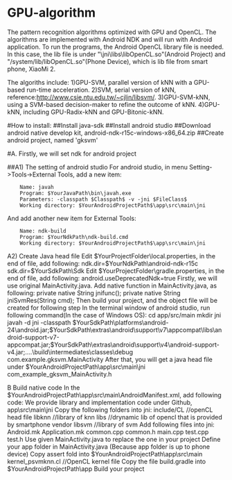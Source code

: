 # GPU-algorithm
The pattern recognition algorithms optimized with GPU and OpenCL. The algorithms are implemented with Android NDK and will run with Android application. To run the programs, the Android OpenCL library file is needed. In this case, the lib file is under "\jni\libs\libOpenCL.so"(Android Project) and "/system/lib/libOpenCL.so"(Phone Device), which is lib file from smart phone, XiaoMi 2.


The algoriths include:
1)GPU-SVM, parallel version of kNN with a GPU-based run-time acceleration. 
2)SVM, serial version of kNN, reference:http://www.csie.ntu.edu.tw/~cjlin/libsvm/.
3)GPU-SVM-kNN, using a SVM-based decision-maker to refine the outcome of kNN.
4)GPU-kNN, including GPU-Radix-kNN and GPU-Bitonic-kNN.


#How to install:
##Install java-sdk
##Install android studio
##Download android native develop kit, android-ndk-r15c-windows-x86_64.zip
##Create android project, named 'gksvm'

#A. Firstly, we will set ndk for android project 

##A1) The setting of android studio 
For android studio, in menu Setting->Tools->External Tools, add a new item:
```
	Name: javah
	Program: $YourJavaPath\bin\javah.exe
	Parameters: -classpath $Classpath$ -v -jni $FileClass$
	Working directory: $YourAndroidProjectPath$\app\src\main\jni
```
And add another new item for External Tools:
```
	Name: ndk-build
	Program: $YourNdkPath\ndk-build.cmd
	Working directory: $YourAndroidProjectPath$\app\src\main\jni
```

A2) Create Java head file
Edit $YourProjectFolder\local.properties, in the end of file, add following:
	ndk.dir=$YourNdkPath\\android-ndk-r15c
	sdk.dir=$YourSdkPath\\Sdk 
Edit $YourProjectFolder\gradle.properties, in the end of file, add following:
	android.useDeprecatedNdk=true
Firstly, we will use original MainActivity.java. Add native function in MainActivity.java, as following:
	private native String jnifunc();
	private native String jniSvmRes(String cmd);
Then build your project, and the object file will be created for following step
In the terminal window of android studio, run following command(In the case of Windows OS):
	cd app/src/main
	mkdir jni
	javah -d jni -classpath $YourSdkPath\platforms\android-24\android.jar;$YourSdkPath\extras\android\support\v7\appcompat\libs\android-support-v7-appcompat.jar;$YourSdkPath\extras\android\support\v4\android-support-v4.jar;..\..\build\intermediates\classes\debug com.example.gksvm.MainActivity
After that, you will get a java head file under $YourAndroidProjectPath\app\src\main\jni
	com_example_gksvm_MainActivity.h

B Build native code
In the $YourAndroidProjectPath\app\src\main\AndroidManifest.xml, add following code:
    <uses-permission android:name="android.permission.WRITE_EXTERNAL_STORAGE" />
    <uses-permission android:name="android.permission.READ_EXTERNAL_STORAGE" />
We provide library and implementation code under Github, app\src\main\jni
Copy the following folders into jni:
	include/CL //openCL head file
	libknn //library of knn
	libs //drynamic lib of opencl that is provided by smartphone vendor
	libsvm //library of svm
Add following files into jni:
	Android.mk
	Application.mk
	common.cpp
	common.h
	main.cpp
	test.cpp
	test.h
Use given MainActivity.java to replace the one in your project
Define your app folder in MainActivity.java (Because app folder is up to phone device)
Copy assert fold into $YourAndroidProjectPath\app\src\main
	kernel_psvmknn.cl //OpenCL kernel file
Copy the file build.gradle into $YourAndroidProjectPath\app
Build your project
